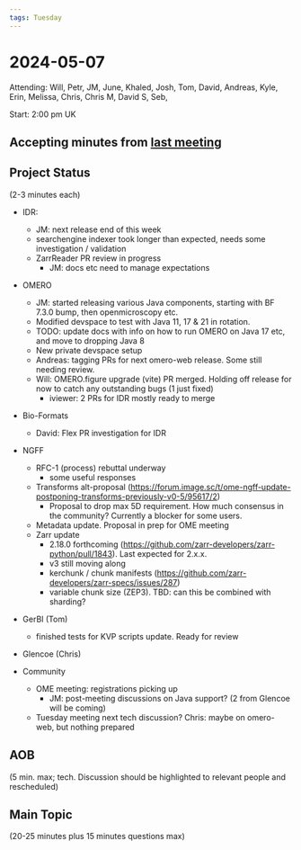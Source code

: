 ```yaml
---
tags: Tuesday
---
```


# 2024-05-07

Attending: Will, Petr, JM, June, Khaled, Josh, Tom, David, Andreas, Kyle, Erin, Melissa, Chris, Chris M, David S, Seb, 

Start: 2:00 pm UK

## Accepting minutes from [last meeting](https://hackmd.io/team/ome?nav=overview)

## Project Status

(2-3 minutes each)

- IDR: 
    - JM: next release end of this week
    - searchengine indexer took longer than expected, needs some investigation / validation
    - ZarrReader PR review in progress
        - JM: docs etc need to manage expectations

- OMERO
    - JM: started releasing various Java components, starting with BF 7.3.0 bump, then openmicroscopy etc.
    - Modified devspace to test with Java 11, 17 & 21 in rotation.
    - TODO: update docs with info on how to run OMERO on Java 17 etc, and move to dropping Java 8
    - New private devspace setup
    - Andreas: tagging PRs for next omero-web release. Some still needing review.
    - Will: OMERO.figure upgrade (vite) PR merged. Holding off release for now to catch any outstanding bugs (1 just fixed)
        - iviewer: 2 PRs for IDR mostly ready to merge

- Bio-Formats
    - David: Flex PR investigation for IDR

- NGFF
  - RFC-1 (process) rebuttal underway
      - some useful responses
  - Transforms alt-proposal (https://forum.image.sc/t/ome-ngff-update-postponing-transforms-previously-v0-5/95617/2)
      - Proposal to drop max 5D requirement. How much consensus in the community? Currently a blocker for some users.
  - Metadata update. Proposal in prep for OME meeting
  - Zarr update
    - 2.18.0 forthcoming (https://github.com/zarr-developers/zarr-python/pull/1843). Last expected for 2.x.x.
    - v3 still moving along
    - kerchunk / chunk manifests (https://github.com/zarr-developers/zarr-specs/issues/287)
    - variable chunk size (ZEP3). TBD: can this be combined with sharding?
  

- GerBI (Tom)
    - finished tests for KVP scripts update. Ready for review

- Glencoe (Chris)


- Community 
    - OME meeting: registrations picking up
        - JM: post-meeting discussions on Java support? (2 from Glencoe will be coming)
    - Tuesday meeting next tech discussion? Chris: maybe on omero-web, but nothing prepared

## AOB

(5 min. max; tech. Discussion should be highlighted to relevant people and rescheduled)

## Main Topic

(20-25 minutes plus 15 minutes questions max)
